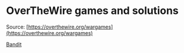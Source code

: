 # OverTheWire games and solutions

Source: [https://overthewire.org/wargames](https://overthewire.org/wargames)

[Bandit](./bandit/README.md)
